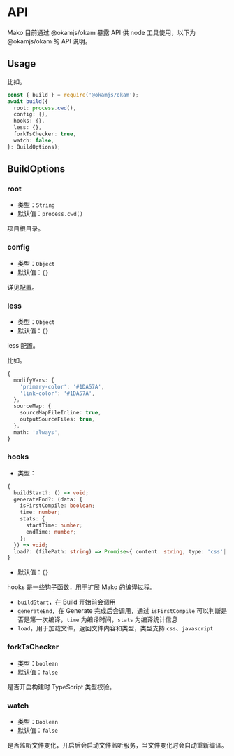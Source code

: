 # API

Mako 目前通过 @okamjs/okam 暴露 API 供 node 工具使用，以下为 @okamjs/okam 的 API 说明。

## Usage

比如。

```ts
const { build } = require('@okamjs/okam');
await build({
  root: process.cwd(),
  config: {},
  hooks: {},
  less: {},
  forkTsChecker: true,
  watch: false,
}: BuildOptions);
```

## BuildOptions

### root

- 类型：`String`
- 默认值：`process.cwd()`

项目根目录。

### config

- 类型：`Object`
- 默认值：`{}`

详见[配置](./config.md)。

### less

- 类型：`Object`
- 默认值：`{}`

less 配置。

比如。

```ts
{
  modifyVars: {
    'primary-color': '#1DA57A',
    'link-color': '#1DA57A',
  },
  sourceMap: {
    sourceMapFileInline: true,
    outputSourceFiles: true,
  },
  math: 'always',
}
```

### hooks

- 类型：

```ts
{
  buildStart?: () => void;
  generateEnd?: (data: {
    isFirstCompile: boolean;
    time: number;
    stats: {
      startTime: number;
      endTime: number;
    };
  }) => void;
  load?: (filePath: string) => Promise<{ content: string, type: 'css'|'javascript' }>;
}
```

- 默认值：`{}`

hooks 是一些钩子函数，用于扩展 Mako 的编译过程。

- `buildStart`，在 Build 开始前会调用
- `generateEnd`，在 Generate 完成后会调用，通过 `isFirstCompile` 可以判断是否是第一次编译，`time` 为编译时间，`stats` 为编译统计信息
- `load`，用于加载文件，返回文件内容和类型，类型支持 `css`、`javascript`

### forkTsChecker

- 类型：`boolean`
- 默认值：`false`

是否开启构建时 TypeScript 类型校验。

### watch

- 类型：`Boolean`
- 默认值：`false`

是否监听文件变化，开启后会启动文件监听服务，当文件变化时会自动重新编译。
